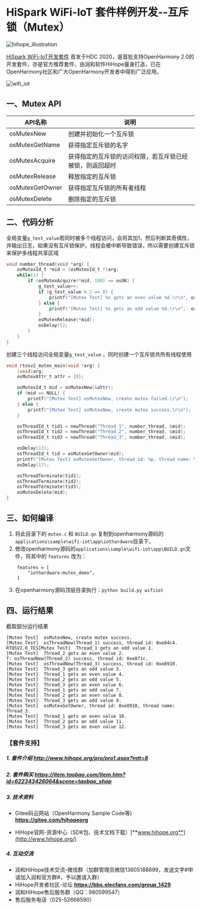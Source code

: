 # HiSpark WiFi-IoT 套件样例开发--互斥锁（Mutex）

![hihope_illustration](https://gitee.com/hihopeorg/hispark-hm-pegasus/raw/master/docs/figures/hihope_illustration.png)

[HiSpark WiFi-IoT开发套件](https://item.taobao.com/item.htm?spm=a1z10.1-c-s.w5003-23341819265.1.bf644a82Da9PZK&id=622343426064&scene=taobao_shop) 首发于HDC 2020，是首批支持OpenHarmony 2.0的开发套件，亦是官方推荐套件，由润和软件HiHope量身打造，已在OpenHarmony社区和广大OpenHarmony开发者中得到广泛应用。

![wifi_iot](https://gitee.com/hihopeorg/hispark-hm-pegasus/raw/master/docs/figures/2.png)

## 一、Mutex API

| API名称         | 说明                                                     |
| --------------- | -------------------------------------------------------- |
| osMutexNew      | 创建并初始化一个互斥锁                                   |
| osMutexGetName  | 获得指定互斥锁的名字                                     |
| osMutexAcquire  | 获得指定的互斥锁的访问权限，若互斥锁已经被锁，则返回超时 |
| osMutexRelease  | 释放指定的互斥锁                                         |
| osMutexGetOwner | 获得指定互斥锁的所有者线程                               |
| osMutexDelete   | 删除指定的互斥锁                                         |

## 二、代码分析

全局变量`g_test_value`若同时被多个线程访问，会将其加1，然后判断其奇偶性，并输出日志，如果没有互斥锁保护，线程会被中断导致错误，所以需要创建互斥锁来保护多线程共享区域

```c
void number_thread(void *arg) {
    osMutexId_t *mid = (osMutexId_t *)arg;
    while(1) {
        if (osMutexAcquire(*mid, 100) == osOK) {
            g_test_value++;
            if (g_test_value % 2 == 0) {
                printf("[Mutex Test] %s gets an even value %d.\r\n", osThreadGetName(osThreadGetId()), g_test_value);
            } else {
                printf("[Mutex Test] %s gets an odd value %d.\r\n",  osThreadGetName(osThreadGetId()), g_test_value);
            }
            osMutexRelease(*mid);
            osDelay(5);
        }
    }
}
```

创建三个线程访问全局变量`g_test_value` ，同时创建一个互斥锁共所有线程使用

```c
void rtosv2_mutex_main(void *arg) {
    (void)arg;
    osMutexAttr_t attr = {0};

    osMutexId_t mid = osMutexNew(&attr);
    if (mid == NULL) {
        printf("[Mutex Test] osMutexNew, create mutex failed.\r\n");
    } else {
        printf("[Mutex Test] osMutexNew, create mutex success.\r\n");
    }

    osThreadId_t tid1 = newThread("Thread_1", number_thread, &mid);
    osThreadId_t tid2 = newThread("Thread_2", number_thread, &mid);
    osThreadId_t tid3 = newThread("Thread_3", number_thread, &mid);

    osDelay(13);
    osThreadId_t tid = osMutexGetOwner(mid);
    printf("[Mutex Test] osMutexGetOwner, thread id: %p, thread name: %s.\r\n", tid, osThreadGetName(tid));
    osDelay(17);

    osThreadTerminate(tid1);
    osThreadTerminate(tid2);
    osThreadTerminate(tid3);
    osMutexDelete(mid);
}
```



## 三、如何编译

1. 将此目录下的 `mutex.c` 和 `BUILD.gn` 复制到openharmony源码的`applications\sample\wifi-iot\app\iothardware`目录下，
2. 修改openharmony源码的`applications\sample\wifi-iot\app\BUILD.gn`文件，将其中的 `features` 改为：

```
    features = [
        "iothardware:mutex_demo",
    ]
```

3. 在openharmony源码顶层目录执行：`python build.py wifiiot`

## 四、运行结果

截取部分运行结果

```
[Mutex Test]  osMutexNew, create mutex success.
[Mutex Test]  osThreadNew(Thread_1) success, thread id: 0xe84c4.
RTOSV2.0_TES[Mutex Test]  Thread_1 gets an odd value 1.
[Mutex Test]  Thread_2 gets an even value 2.
T: osThreadNew(Thread_2) success, thread id: 0xe871c.
[Mutex Test]  osThreadNew(Thread_3) success, thread id: 0xe8910.
[Mutex Test]  Thread_3 gets an odd value 3.
[Mutex Test]  Thread_1 gets an even value 4.
[Mutex Test]  Thread_2 gets an odd value 5.
[Mutex Test]  Thread_3 gets an even value 6.
[Mutex Test]  Thread_1 gets an odd value 7.
[Mutex Test]  Thread_2 gets an even value 8.
[Mutex Test]  Thread_3 gets an odd value 9.
[Mutex Test]  osMutexGetOwner, thread id: 0xe8910, thread name: Thread_3.
[Mutex Test]  Thread_1 gets an even value 10.
[Mutex Test]  Thread_2 gets an odd value 11.
[Mutex Test]  Thread_3 gets an even value 12.
```

### 【套件支持】

##### 1. 套件介绍  http://www.hihope.org/pro/pro1.aspx?mtt=8

##### 2. 套件购买  https://item.taobao.com/item.htm?id=622343426064&scene=taobao_shop

##### 3. 技术资料

- Gitee码云网站（OpenHarmony Sample Code等) **https://gitee.com/hihopeorg**

- HiHope官网-资源中心（SDK包、技术文档下载）[**www.hihope.org**](http://www.hihope.org/)

##### 4. 互动交流

- 润和HiHope技术交流-微信群（加群管理员微信13605188699，发送文字#申请加入润和官方群#，予以邀请入群）
- HiHope开发者社区-论坛 **https://bbs.elecfans.com/group_1429**
- 润和HiHope售后服务群（QQ：980599547）
- 售后服务电话（025-52668590）

